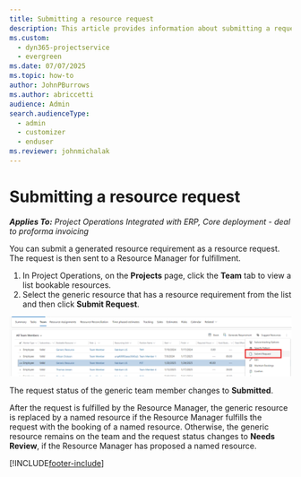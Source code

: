 ```yaml
---
title: Submitting a resource request
description: This article provides information about submitting a request for a project resource.
ms.custom: 
  - dyn365-projectservice
  - evergreen
ms.date: 07/07/2025
ms.topic: how-to
author: JohnPBurrows
ms.author: abriccetti
audience: Admin
search.audienceType: 
  - admin
  - customizer
  - enduser
ms.reviewer: johnmichalak
---
```

# Submitting a resource request

_**Applies To:** Project Operations Integrated with ERP, Core deployment - deal to proforma invoicing_

You can submit a generated resource requirement as a resource request. The request is then sent to a Resource Manager for fulfillment.

1. In Project Operations, on the **Projects** page, click the **Team** tab to view a list bookable resources. 
2. Select the generic resource that has a resource requirement from the list and then click **Submit Request**.

![Submitting a resource request.](media/submit-request.png)

The request status of the generic team member changes to **Submitted**.

After the request is fulfilled by the Resource Manager, the generic resource is replaced by a named resource if the Resource Manager fulfills the request with the booking of a named resource. Otherwise, the generic resource remains on the team and the request status changes to **Needs Review**, if the Resource Manager has proposed a named resource.


[!INCLUDE[footer-include](../includes/footer-banner.md)]
